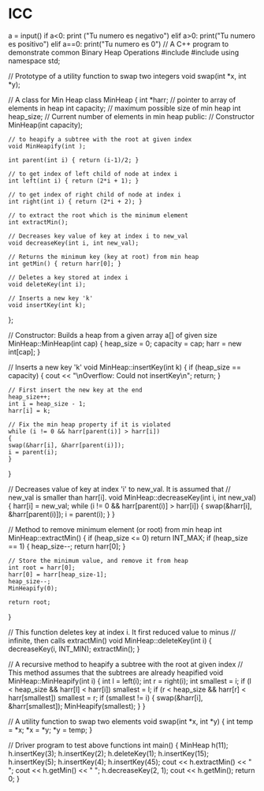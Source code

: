 # ICC
a = input()
if a<0:
 print ("Tu numero es negativo")
elif a>0:
 print("Tu numero es positivo")
elif a==0:
 print("Tu numero es 0")
// A C++ program to demonstrate common Binary Heap Operations
#include<iostream>
#include<climits>
using namespace std;

// Prototype of a utility function to swap two integers
void swap(int *x, int *y);

// A class for Min Heap
class MinHeap
{
	int *harr; // pointer to array of elements in heap
	int capacity; // maximum possible size of min heap
	int heap_size; // Current number of elements in min heap
public:
	// Constructor
	MinHeap(int capacity);

	// to heapify a subtree with the root at given index
	void MinHeapify(int );

	int parent(int i) { return (i-1)/2; }

	// to get index of left child of node at index i
	int left(int i) { return (2*i + 1); }

	// to get index of right child of node at index i
	int right(int i) { return (2*i + 2); }

	// to extract the root which is the minimum element
	int extractMin();

	// Decreases key value of key at index i to new_val
	void decreaseKey(int i, int new_val);

	// Returns the minimum key (key at root) from min heap
	int getMin() { return harr[0]; }

	// Deletes a key stored at index i
	void deleteKey(int i);

	// Inserts a new key 'k'
	void insertKey(int k);
};

// Constructor: Builds a heap from a given array a[] of given size
MinHeap::MinHeap(int cap)
{
	heap_size = 0;
	capacity = cap;
	harr = new int[cap];
}

// Inserts a new key 'k'
void MinHeap::insertKey(int k)
{
	if (heap_size == capacity)
	{
		cout << "\nOverflow: Could not insertKey\n";
		return;
	}

	// First insert the new key at the end
	heap_size++;
	int i = heap_size - 1;
	harr[i] = k;

	// Fix the min heap property if it is violated
	while (i != 0 && harr[parent(i)] > harr[i])
	{
	swap(&harr[i], &harr[parent(i)]);
	i = parent(i);
	}
}

// Decreases value of key at index 'i' to new_val. It is assumed that
// new_val is smaller than harr[i].
void MinHeap::decreaseKey(int i, int new_val)
{
	harr[i] = new_val;
	while (i != 0 && harr[parent(i)] > harr[i])
	{
	swap(&harr[i], &harr[parent(i)]);
	i = parent(i);
	}
}

// Method to remove minimum element (or root) from min heap
int MinHeap::extractMin()
{
	if (heap_size <= 0)
		return INT_MAX;
	if (heap_size == 1)
	{
		heap_size--;
		return harr[0];
	}

	// Store the minimum value, and remove it from heap
	int root = harr[0];
	harr[0] = harr[heap_size-1];
	heap_size--;
	MinHeapify(0);

	return root;
}


// This function deletes key at index i. It first reduced value to minus
// infinite, then calls extractMin()
void MinHeap::deleteKey(int i)
{
	decreaseKey(i, INT_MIN);
	extractMin();
}

// A recursive method to heapify a subtree with the root at given index
// This method assumes that the subtrees are already heapified
void MinHeap::MinHeapify(int i)
{
	int l = left(i);
	int r = right(i);
	int smallest = i;
	if (l < heap_size && harr[l] < harr[i])
		smallest = l;
	if (r < heap_size && harr[r] < harr[smallest])
		smallest = r;
	if (smallest != i)
	{
		swap(&harr[i], &harr[smallest]);
		MinHeapify(smallest);
	}
}

// A utility function to swap two elements
void swap(int *x, int *y)
{
	int temp = *x;
	*x = *y;
	*y = temp;
}

// Driver program to test above functions
int main()
{
	MinHeap h(11);
	h.insertKey(3);
	h.insertKey(2);
	h.deleteKey(1);
	h.insertKey(15);
	h.insertKey(5);
	h.insertKey(4);
	h.insertKey(45);
	cout << h.extractMin() << " ";
	cout << h.getMin() << " ";
	h.decreaseKey(2, 1);
	cout << h.getMin();
	return 0;
}
